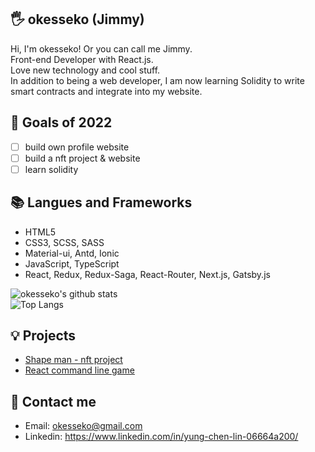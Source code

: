 ## 🖐 okesseko (Jimmy)

Hi, I'm okesseko! Or you can call me Jimmy.<br/>
Front-end Developer with React.js.<br/>
Love new technology and cool stuff.<br/>
In addition to being a web developer, I am now learning Solidity to write smart contracts and integrate into my website.<br/>

## 🔭 Goals of 2022

- [ ] build own profile website
- [ ] build a nft project & website
- [ ] learn solidity

## 📚 Langues and Frameworks
- HTML5
- CSS3, SCSS, SASS
- Material-ui, Antd, Ionic
- JavaScript, TypeScript
- React, Redux, Redux-Saga, React-Router, Next.js, Gatsby.js

![okesseko's github stats](https://github-readme-stats.vercel.app/api?username=okesseko&show_icons=true&theme=radical)
<br/>
![Top Langs](https://github-readme-stats.vercel.app/api/top-langs/?username=okesseko&layout=compact)

## 💡 Projects
- [Shape man - nft project](https://github.com/okesseko/shape-man)
- [React command line game](https://github.com/okesseko/react-command-line-game)


## 🔗 Contact me
- Email: okesseko@gmail.com
- Linkedin: https://www.linkedin.com/in/yung-chen-lin-06664a200/


